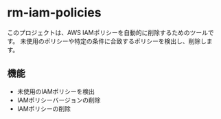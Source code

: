 # rm-iam-policies
このプロジェクトは、AWS IAMポリシーを自動的に削除するためのツールです。
未使用のポリシーや特定の条件に合致するポリシーを検出し、削除します。

## 機能

- 未使用のIAMポリシーを検出
- IAMポリシーバージョンの削除
- IAMポリシーの削除

